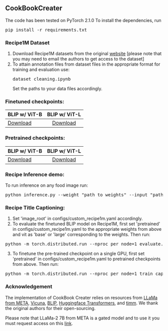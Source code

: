 ## CookBookCreater


The code has been tested on PyTorch 2.1.0
To install the dependencies, run <pre/>pip install -r requirements.txt</pre> 

### Recipe1M Dataset
1. Download Recipe1M datasets from the original <a href="http://pic2recipe.csail.mit.edu/">website</a> [please note that you may need to email the authors to get access to the dataset]
2. To attain annotation files from dataset files in the appropriate format for training and evaluation use: <pre>dataset_cleaning.ipynb</pre> Set the paths to your data files accordingly.

### Finetuned checkpoints:
BLIP w/ ViT-B | BLIP w/ ViT-L 
--- | :---:
<a href="https://mbzuaiac-my.sharepoint.com/:u:/g/personal/ayesha_ishaq_mbzuai_ac_ae/ET55uP9BoHpJqwrX2Z63USQB99VvxHh3GZtZJejxkyCjEw?e=7cVm0T">Download</a>| <a href="https://mbzuaiac-my.sharepoint.com/:u:/g/personal/ayesha_ishaq_mbzuai_ac_ae/EWvdy_BnFHNNseo7PNDnzugBYxnTY57NfnuYgZBOrz6s3g?e=mN4gfu">Download</a> | 

### Pretrained checkpoints:
BLIP w/ ViT-B | BLIP w/ ViT-L 
--- | :---:
<a href="https://storage.googleapis.com/sfr-vision-language-research/BLIP/models/model_base_caption_capfilt_large.pth">Download</a>| <a href="https://storage.googleapis.com/sfr-vision-language-research/BLIP/models/model_large_caption.pth">Download</a> | 

### Recipe Inference demo:
To run inference on any food image run:
<pre>python inference.py --weight "path to weights" --input "path to image"</pre> 

### Recipe Title Captioning:
1. Set 'image_root' in configs/custom_recipe1m.yaml accordingly.
2. To evaluate the finetuned BLIP model on Recipe1M, first set 'pretrained' in configs/custom_recipe1m.yaml to the appropriate weights from above and vit as 'base' or 'large' corresponding to the weights. Then run:
<pre>python -m torch.distributed.run --nproc_per_node=1 evaluate.py </pre> 
3. To finetune the pre-trained checkpoint on a single GPU, first set 'pretrained' in configs/custom_recipe1m.yaml to pretrained checkpoints from above. Then run:
<pre>python -m torch.distributed.run --nproc_per_node=1 train_caption_recipe.py </pre> 


### Acknowledgement
The implementation of CookBook Creater relies on resources from <a href="https://huggingface.co/meta-llama/Llama-2-7b-chat-hf">LLaMa from META</a>, <a href="https://huggingface.co/lmsys/vicuna-7b-v1.5-16k">Vicuna</a>, <a href="https://github.com/salesforce/BLIP">BLIP</a>, <a href="https://github.com/huggingface/transformers">Huggingface Transformers</a>, and <a href="https://github.com/rwightman/pytorch-image-models/tree/master/timm">timm</a>. We thank the original authors for their open-sourcing.

Please note that LLaMa-2 7B from META is a gated model and to use it you must request access on this <a href="https://huggingface.co/meta-llama/Llama-2-7b-chat-hf">link</a>. 
